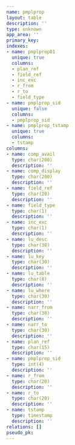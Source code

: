 ```yaml
---
name: pmplprop
layout: table
description: ''
type: unknown
app_area: ''
primary_key: 
indexes:
- name: pmplprop01
  unique: true
  columns:
  - plan_ref
  - field_ref
  - inc_exc
  - r_from
  - r_to
  - field_type
- name: pmplprop_sid
  unique: false
  columns:
  - pmplprop_sid
- name: pmplprop_tstamp
  unique: true
  columns:
  - tstamp
columns:
- name: comp_avail
  type: char(200)
  description: ''
- name: comp_display
  type: char(200)
  description: ''
- name: field_ref
  type: char(20)
  description: ''
- name: field_type
  type: char(1)
  description: ''
- name: inc_exc
  type: char(1)
  description: ''
- name: lu_desc
  type: char(30)
  description: ''
- name: lu_key
  type: char(30)
  description: ''
- name: lu_table
  type: char(8)
  description: ''
- name: lu_where
  type: char(30)
  description: ''
- name: narr_from
  type: char(30)
  description: ''
- name: narr_to
  type: char(30)
  description: ''
- name: plan_ref
  type: char(15)
  description: ''
- name: pmplprop_sid
  type: int(4)
  description: ''
- name: r_from
  type: char(20)
  description: ''
- name: r_to
  type: char(20)
  description: ''
- name: tstamp
  type: timestamp
  description: ''
relations: []
pseudo_pk: 
---
```


